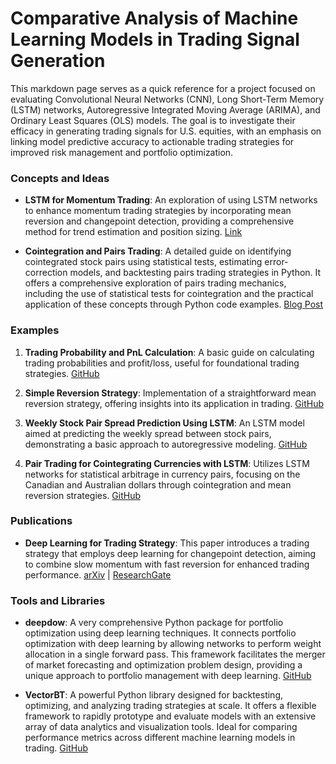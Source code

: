 # Comparative Analysis of Machine Learning Models in Trading Signal Generation

This markdown page serves as a quick reference for a project focused on evaluating Convolutional Neural Networks (CNN), Long Short-Term Memory (LSTM) networks, Autoregressive Integrated Moving Average (ARIMA), and Ordinary Least Squares (OLS) models. The goal is to investigate their efficacy in generating trading signals for U.S. equities, with an emphasis on linking model predictive accuracy to actionable trading strategies for improved risk management and portfolio optimization.


### Concepts and Ideas

- **LSTM for Momentum Trading**: An exploration of using LSTM networks to enhance momentum trading strategies by incorporating mean reversion and changepoint detection, providing a comprehensive method for trend estimation and position sizing. [Link](https://medium.datadriveninvestor.com/create-superior-momentum-trading-with-tensorflow-5de203f8334f)

- **Cointegration and Pairs Trading**: A detailed guide on identifying cointegrated stock pairs using statistical tests, estimating error-correction models, and backtesting pairs trading strategies in Python. It offers a comprehensive exploration of pairs trading mechanics, including the use of statistical tests for cointegration and the practical application of these concepts through Python code examples. [Blog Post](https://letianzj.github.io/cointegration-pairs-trading.html)


### Examples

1. **Trading Probability and PnL Calculation**: A basic guide on calculating trading probabilities and profit/loss, useful for foundational trading strategies. [GitHub](https://github.com/ThomasAFink/trading-profit-loss-diagram-and-simple-trading-probabilities/blob/main/README.md)

2. **Simple Reversion Strategy**: Implementation of a straightforward mean reversion strategy, offering insights into its application in trading. [GitHub](https://github.com/Laurier-Fintech/OpenFintech/blob/main/README.md)

3. **Weekly Stock Pair Spread Prediction Using LSTM**: An LSTM model aimed at predicting the weekly spread between stock pairs, demonstrating a basic approach to autoregressive modeling. [GitHub](https://github.com/fplon/trading_strategies/blob/master/structural_first_busines_day_strategy.ipynb)

4. **Pair Trading for Cointegrating Currencies with LSTM**: Utilizes LSTM networks for statistical arbitrage in currency pairs, focusing on the Canadian and Australian dollars through cointegration and mean reversion strategies. [GitHub](https://github.com/shimonanarang/pair-trading)

### Publications

- **Deep Learning for Trading Strategy**: This paper introduces a trading strategy that employs deep learning for changepoint detection, aiming to combine slow momentum with fast reversion for enhanced trading performance. [arXiv](https://arxiv.org/pdf/2105.13727v3.pdf) | [ResearchGate](https://www.researchgate.net/publication/356936311_Slow_Momentum_with_Fast_Reversion_A_Trading_Strategy_Using_Deep_Learning_and_Changepoint_Detection)

### Tools and Libraries

- **deepdow**: A very comprehensive Python package for portfolio optimization using deep learning techniques. It connects portfolio optimization with deep learning by allowing networks to perform weight allocation in a single forward pass. This framework facilitates the merger of market forecasting and optimization problem design, providing a unique approach to portfolio management with deep learning. [GitHub](https://github.com/jankrepl/deepdow)


- **VectorBT**: A powerful Python library designed for backtesting, optimizing, and analyzing trading strategies at scale. It offers a flexible framework to rapidly prototype and evaluate models with an extensive array of data analytics and visualization tools. Ideal for comparing performance metrics across different machine learning models in trading. [GitHub](https://github.com/polakowo/vectorbt)